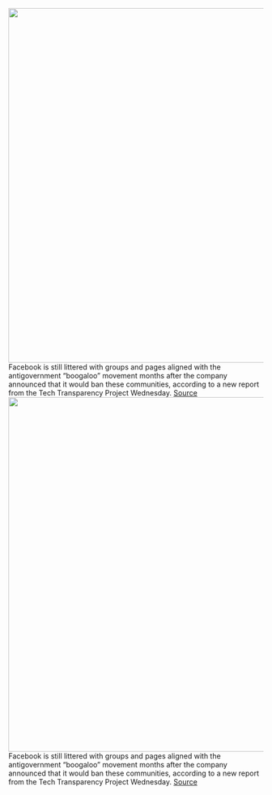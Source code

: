 <img src='https://cdn.vox-cdn.com/thumbor/oVlM2Rc1GF7a9tEwPUnpHhojO6g=/0x0:2040x1360/1200x800/filters:focal(857x517:1183x843)/cdn.vox-cdn.com/uploads/chorus_image/image/67193920/acastro_180828_1777_facebook_0001.0.0.jpg' width='700px' /><br/>
Facebook is still littered with groups and pages aligned with the antigovernment “boogaloo” movement months after the company announced that it would ban these communities, according to a new report from the Tech Transparency Project Wednesday.
<a href='https://www.theverge.com/2020/8/12/21365278/facebook-boogaloo-tech-transparency-right-wing-extremist-platform'> Source <a/><img src='https://cdn.vox-cdn.com/thumbor/oVlM2Rc1GF7a9tEwPUnpHhojO6g=/0x0:2040x1360/1200x800/filters:focal(857x517:1183x843)/cdn.vox-cdn.com/uploads/chorus_image/image/67193920/acastro_180828_1777_facebook_0001.0.0.jpg' width='700px' /><br/>
Facebook is still littered with groups and pages aligned with the antigovernment “boogaloo” movement months after the company announced that it would ban these communities, according to a new report from the Tech Transparency Project Wednesday.
<a href='https://www.theverge.com/2020/8/12/21365278/facebook-boogaloo-tech-transparency-right-wing-extremist-platform'> Source <a/>